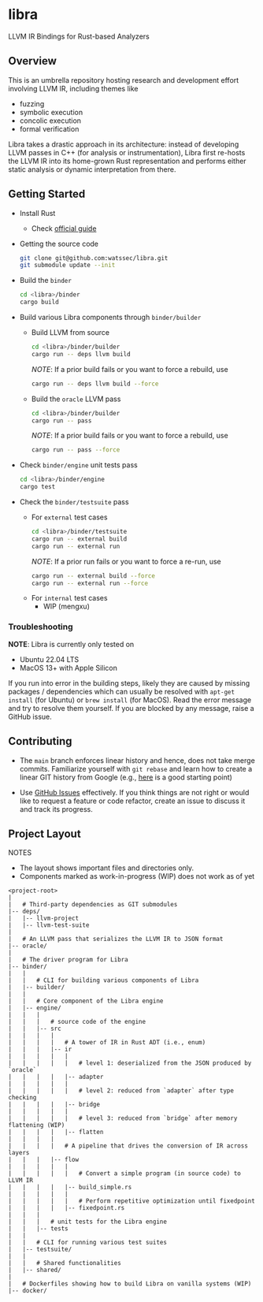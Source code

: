 # libra
LLVM IR Bindings for Rust-based Analyzers

## Overview

This is an umbrella repository hosting research and development effort
involving LLVM IR, including themes like
- fuzzing
- symbolic execution
- concolic execution
- formal verification

Libra takes a drastic approach in its architecture:
instead of developing LLVM passes in C++ (for analysis or instrumentation),
Libra first re-hosts the LLVM IR into its home-grown Rust representation and
performs either static analysis or dynamic interpretation from there.

## Getting Started

- Install Rust
  - Check [official guide](https://www.rust-lang.org/tools/install)

- Getting the source code
  ```bash
  git clone git@github.com:watssec/libra.git
  git submodule update --init
  ```

- Build the `binder`
  ```bash
  cd <libra>/binder
  cargo build
  ```

- Build various Libra components through `binder/builder`
  - Build LLVM from source
    ```bash
    cd <libra>/binder/builder
    cargo run -- deps llvm build
    ```
    *NOTE*: If a prior build fails or you want to force a rebuild, use
    ```bash
    cargo run -- deps llvm build --force
    ```

  - Build the `oracle` LLVM pass
    ```bash
    cd <libra>/binder/builder
    cargo run -- pass
    ```
    *NOTE*: If a prior build fails or you want to force a rebuild, use
    ```bash
    cargo run -- pass --force
    ```

- Check `binder/engine` unit tests pass
  ```bash
  cd <libra>/binder/engine
  cargo test
  ```

- Check the `binder/testsuite` pass
  - For `external` test cases
    ```bash
    cd <libra>/binder/testsuite
    cargo run -- external build
    cargo run -- external run
    ```
    *NOTE*: If a prior run fails or you want to force a re-run, use
    ```bash
    cargo run -- external build --force
    cargo run -- external run --force
    ```
  - For `internal` test cases
    - WIP (mengxu)

### Troubleshooting

**NOTE**: Libra is currently only tested on
- Ubuntu 22.04 LTS
- MacOS 13+ with Apple Silicon

If you run into error in the building steps,
likely they are caused by missing packages / dependencies
which can usually be resolved with
`apt-get install` (for Ubuntu) or
`brew install` (for MacOS).
Read the error message and try to resolve them yourself.
If you are blocked by any message, raise a GitHub issue.

## Contributing

- The `main` branch enforces linear history and hence,
  does not take merge commits.
  Familiarize yourself with `git rebase` and learn
  how to create a linear GIT history from Google
  (e.g., [here](https://www.atlassian.com/git/tutorials/merging-vs-rebasing)
  is a good starting point)

- Use [GitHub Issues](https://github.com/watssec/libra/issues) effectively.
  If you think things are not right or would like to request a feature
  or code refactor, create an issue to discuss it and track its progress.

## Project Layout

NOTES
- The layout shows important files and directories only.
- Components marked as work-in-progress (WIP) does not work as of yet

```
<project-root>
|
|   # Third-party dependencies as GIT submodules
|-- deps/
|   |-- llvm-project
|   |-- llvm-test-suite
|
|   # An LLVM pass that serializes the LLVM IR to JSON format
|-- oracle/
|
|   # The driver program for Libra
|-- binder/
|   |
|   |   # CLI for building various components of Libra
|   |-- builder/
|   |
|   |   # Core component of the Libra engine
|   |-- engine/
|   |   |
|   |   |   # source code of the engine
|   |   |-- src
|   |   |   |
|   |   |   |   # A tower of IR in Rust ADT (i.e., enum)
|   |   |   |-- ir
|   |   |   |   |
|   |   |   |   |   # level 1: deserialized from the JSON produced by `oracle`
|   |   |   |   |-- adapter
|   |   |   |   |
|   |   |   |   |   # level 2: reduced from `adapter` after type checking
|   |   |   |   |-- bridge
|   |   |   |   |
|   |   |   |   |   # level 3: reduced from `bridge` after memory flattening (WIP)
|   |   |   |   |-- flatten
|   |   |   |
|   |   |   |   # A pipeline that drives the conversion of IR across layers
|   |   |   |-- flow
|   |   |   |   |
|   |   |   |   |   # Convert a simple program (in source code) to LLVM IR
|   |   |   |   |-- build_simple.rs
|   |   |   |   |
|   |   |   |   |   # Perform repetitive optimization until fixedpoint
|   |   |   |   |-- fixedpoint.rs
|   |   |
|   |   |   # unit tests for the Libra engine
|   |   |-- tests
|   |
|   |   # CLI for running various test suites
|   |-- testsuite/
|   |
|   |   # Shared functionalities
|   |-- shared/
|
|   # Dockerfiles showing how to build Libra on vanilla systems (WIP)
|-- docker/
```